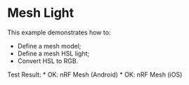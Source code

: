 # Mesh Light

This example demonstrates how to:

* Define a mesh model;
* Define a mesh HSL light;
* Convert HSL to RGB.

Test Result:
    * OK: nRF Mesh (Android)
    * OK: nRF Mesh (iOS)

